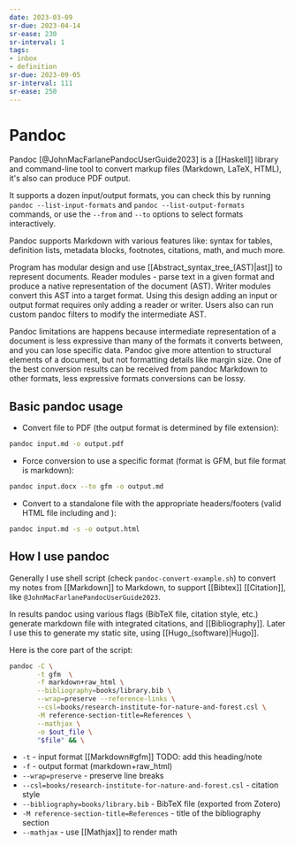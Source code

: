 ```yaml
---
date: 2023-03-09
sr-due: 2023-04-14
sr-ease: 230
sr-interval: 1
tags:
- inbox
- definition
sr-due: 2023-09-05
sr-interval: 111
sr-ease: 250
---
```


# Pandoc

Pandoc [@JohnMacFarlanePandocUserGuide2023] is a [[Haskell]] library and
command-line tool to convert markup files (Markdown, LaTeX, HTML), it's also can
produce PDF output.

It supports a dozen input/output formats, you can check this by running
`pandoc --list-input-formats` and `pandoc --list-output-formats` commands, or
use the `--from` and `--to` options to select formats interactively.

Pandoc supports Markdown with various features like: syntax for tables,
definition lists, metadata blocks, footnotes, citations, math, and much more.

Program has modular design and use [[Abstract_syntax_tree_(AST)|ast]] to represent
documents. Reader modules - parse text in a given format and produce a native
representation of the document (AST). Writer modules convert this AST into a
target format. Using this design adding an input or output format requires only
adding a reader or writer. Users also can run custom pandoc filters to modify
the intermediate AST.

Pandoc limitations are happens because intermediate representation of a document
is less expressive than many of the formats it converts between, and you can
lose specific data. Pandoc give more attention to structural elements of a
document, but not formatting details like margin size. One of the best
conversion results can be received from pandoc Markdown to other formats, less
expressive formats conversions can be lossy.

## Basic pandoc usage

- Convert file to PDF (the output format is determined by file extension):

```bash
pandoc input.md -o output.pdf
```

- Force conversion to use a specific format (format is GFM, but file format is
  markdown):

```bash
pandoc input.docx --to gfm -o output.md
```

- Convert to a standalone file with the appropriate headers/footers (valid HTML
  file including <head> and <body>):

```bash
pandoc input.md -s -o output.html
```

## How I use pandoc

Generally I use shell script (check `pandoc-convert-example.sh`) to convert my
notes from [[Markdown]] to Markdown, to support [[Bibtex]] [[Citation]], like
`@JohnMacFarlanePandocUserGuide2023`.

In results pandoc using various flags (BibTeX file, citation style, etc.)
generate markdown file with integrated citations, and [[Bibliography]]. Later I
use this to generate my static site, using [[Hugo_(software)|Hugo]].

Here is the core part of the script:

```bash
pandoc -C \
       -t gfm  \
       -f markdown+raw_html \
       --bibliography=books/library.bib \
       --wrap=preserve --reference-links \
       --csl=books/research-institute-for-nature-and-forest.csl \
       -M reference-section-title=References \
       --mathjax \
       -o $out_file \
       "$file" && \
```

- `-t` - input format [[Markdown#gfm]] TODO: add this heading/note
- `-f` - output format (markdown+raw_html)
- `--wrap=preserve` - preserve line breaks
- `--csl=books/research-institute-for-nature-and-forest.csl` - citation style
- `--bibliography=books/library.bib` - BibTeX file (exported from Zotero)
- `-M reference-section-title=References` - title of the bibliography section
- `--mathjax` - use [[Mathjax]] to render math
